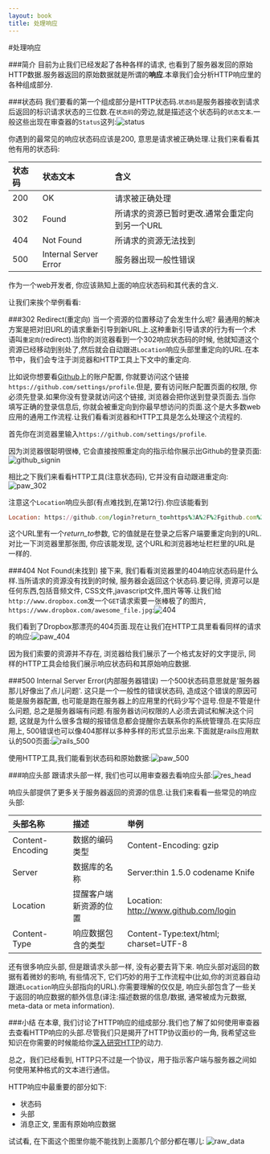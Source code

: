 ```yaml
---
layout: book
title: 处理响应
---
```


#处理响应

###简介
目前为止我们已经发起了各种各样的请求, 也看到了服务器发回的原始HTTP数据.服务器返回的原始数据就是所谓的**响应**.本章我们会分析HTTP响应里的各种组成部分.

###状态码
我们要看的第一个组成部分是HTTP状态码.```状态码```是服务器接收到请求后返回的标识请求状态的三位数.在```状态码```的旁边,就是描述这个状态码的```状态文本```.一般这些出现在审查器的```Status```这列:![status](http://d186loudes4jlv.cloudfront.net/http/images/status_inspector.png)

你遇到的最常见的响应状态码应该是200, 意思是请求被正确处理.让我们来看看其他有用的状态码:

|状态码  | 状态文本 | 含义 |
|:------------- |:---------------| :-------------|
| 200 | OK | 请求被正确处理 |
| 302 | Found | 所请求的资源已暂时更改.通常会重定向到另一个URL |
| 404 | Not Found | 所请求的资源无法找到  |
| 500 | Internal Server Error | 服务器出现一般性错误 |

作为一个web开发者, 你应该熟知上面的响应状态码和其代表的含义.

让我们来挨个举例看看:

###302 Redirect(重定向)
当一个资源的位置移动了会发生什么呢? 最通用的解决方案是把对旧URL的请求重新引导到新URL上.这种重新引导请求的行为有一个术语叫```重定向```(redirect).当你的浏览器看到一个302响应状态码的时候, 他就知道这个资源已经移动到别处了,然后就会自动跟进```Location```响应头部里重定向的URL.在本节中，我们会专注于浏览器和HTTP工具上下文中的重定向.

比如说你想要看[Github](http://www.github.com/)上的账户配置, 你就要访问这个链接```https://github.com/settings/profile```.但是, 要有访问账户配置页面的权限, 你必须先登录.如果你没有登录就访问这个链接, 浏览器会把你送到登录页面去.当你填写正确的登录信息后, 你就会被重定向到你最早想访问的页面.这个是大多数web应用的通用工作流程.让我们看看浏览器和HTTP工具是怎么处理这个流程的.

首先你在浏览器里输入```https://github.com/settings/profile```.

因为浏览器很聪明很棒, 它会直接按照重定向的指示给你展示出Github的登录页面:![github_signin](http://d186loudes4jlv.cloudfront.net/http/images/browser_302_redirect.png)

相比之下我们来看看HTTP工具(注意状态码), 它并没有自动跟进重定向:![paw_302](http://d186loudes4jlv.cloudfront.net/http/images/http_tool_302_redirect.png)

注意这个```Location```响应头部(有点难找到,在第12行).你应该能看到
```ruby
Location: https://github.com/login?return_to=https%3A%2F%2Fgithub.com%2Fsettings%2Fprofile
```
这个URL里有一个*return_to*参数, 它的值就是在登录之后客户端要重定向到的URL.对比一下浏览器里那张图, 你应该能发现, 这个URL和浏览器地址栏栏里的URL是一样的.

###404 Not Found(未找到)
接下来, 我们看看浏览器里的404响应状态码是什么样.当所请求的资源没有找到的时候, 服务器会返回这个状态码.要记得, 资源可以是任何东西,包括音频文件, CSS文件,javascript文件,图片等等.让我们给```http://www.dropbox.com```发一个```GET```请求索要一张棒极了的图片, ```https://www.dropbox.com/awesome_file.jpg```:![404](http://d186loudes4jlv.cloudfront.net/http/images/dropbox_404.png)

我们看到了Dropbox那漂亮的404页面.现在让我们在HTTP工具里看看同样的请求的响应:![paw_404](http://d186loudes4jlv.cloudfront.net/http/images/dropbox_httptool_404.png)

因为我们索要的资源并不存在, 浏览器给我们展示了一个格式友好的文字提示, 同样的HTTP工具会给我们展示响应状态码和其原始响应数据.

###500 Internal Server Error(内部服务器错误)
一个500状态码意思就是'服务器那儿好像出了点儿问题'. 这只是一个一般性的错误状态码, 造成这个错误的原因可能是服务器配置, 也可能是跑在服务器上的应用里的代码少写个逗号.但是不管是什么问题, 总之是服务器端有问题.有服务器访问权限的人必须去调试和解决这个问题, 这就是为什么很多含糊的报错信息都会提醒你去联系你的系统管理员.在实际应用上, 500错误也可以像404那样以多种多样的形式显示出来.下面就是rails应用默认的500页面:![rails_500](http://d186loudes4jlv.cloudfront.net/http/images/browser_500.png)

使用HTTP工具,我们能看到状态码和原始数据:![paw_500](http://d186loudes4jlv.cloudfront.net/http/images/http_tool_500.png)

###响应头部
跟请求头部一样, 我们也可以用审查器去看响应头部:![res_head](http://d186loudes4jlv.cloudfront.net/http/images/http_response_headers.png)

响应头部提供了更多关于服务器返回的资源的信息.让我们来看看一些常见的响应头部:

|头部名称  | 描述 | 举例 |
|:------------- |:---------------| :-------------|
| Content-Encoding | 数据的编码类型 | Content-Encoding: gzip |
| Server | 数据库的名称 | Server:thin 1.5.0 codename Knife |
| Location | 提醒客户端新资源的位置 | Location: http://www.github.com/login |
| Content-Type | 响应数据包含的类型 | Content-Type:text/html; charset=UTF-8 |

还有很多响应头部, 但是跟请求头部一样, 没有必要去背下来. 响应头部对返回的数据有着微妙的影响, 有些情况下, 它们巧妙的用于工作流程中(比如,你的浏览器自动跟进```Location```响应头部指向的URL).你需要理解的仅仅是, 响应头部包含了一些关于返回的响应数据的额外信息(译注:描述数据的信息/数据, 通常被成为元数据, meta-data or meta information).

###小结
在本章, 我们讨论了HTTP响应的组成部分.我们也了解了如何使用审查器去查看HTTP响应的头部.尽管我们只是揭开了HTTP协议面纱的一角, 我希望这些知识在你需要的时候能给你[深入研究HTTP](http://en.wikipedia.org/wiki/Hypertext_Transfer_Protocol)的动力.

总之，我们已经看到, HTTP只不过是一个协议，用于指示客户端与服务器之间如何使用某种格式的文本进行通信。

HTTP响应中最重要的部分如下:
* 状态码
* 头部
* 消息正文, 里面有原始响应数据

试试看, 在下面这个图里你能不能找到上面那几个部分都在哪儿:
![raw_data](http://d186loudes4jlv.cloudfront.net/http/images/request_http_tool.png)
